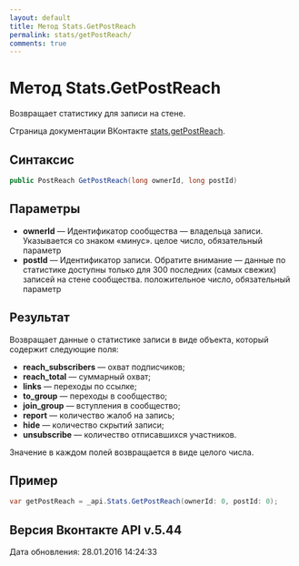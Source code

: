 ```yaml
---
layout: default
title: Метод Stats.GetPostReach
permalink: stats/getPostReach/
comments: true
---
```

# Метод Stats.GetPostReach
Возвращает статистику для записи на стене.

Страница документации ВКонтакте [stats.getPostReach](https://vk.com/dev/stats.getPostReach).

## Синтаксис
``` csharp
public PostReach GetPostReach(long ownerId, long postId)
```

## Параметры
+ **ownerId** — Идентификатор сообщества — владельца записи. Указывается со знаком «минус». целое число, обязательный параметр
+ **postId** — Идентификатор записи. 
Обратите внимание — данные по статистике доступны только для 300 последних (самых свежих) записей на стене сообщества. положительное число, обязательный параметр

## Результат
Возвращает данные о статистике записи в виде объекта, который содержит следующие поля: 

+ **reach_subscribers** — охват подписчиков; 
+ **reach_total** — суммарный охват; 
+ **links** — переходы по ссылке; 
+ **to_group** — переходы в сообщество; 
+ **join_group** — вступления в сообщество; 
+ **report** — количество жалоб на запись; 
+ **hide** — количество скрытий записи; 
+ **unsubscribe** — количество отписавшихся участников. 

Значение в каждом полей возвращается в виде целого числа.

## Пример
``` csharp
var getPostReach = _api.Stats.GetPostReach(ownerId: 0, postId: 0);
```

## Версия Вконтакте API v.5.44
Дата обновления: 28.01.2016 14:24:33
